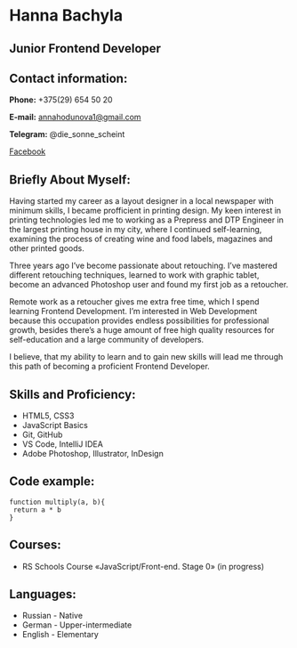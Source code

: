 # Hanna Bachyla
## Junior Frontend Developer
## Contact information:
**Phone:** +375(29) 654 50 20

**E-mail:** annahodunova1@gmail.com

**Telegram:** @die_sonne_scheint

[Facebook](https://www.facebook.com/profile.php?id=100018044807363)
## Briefly About Myself:
Having started my career as a layout designer in a local newspaper with minimum skills, I became profficient in printing design.
My keen interest in printing technologies led me to working as a Prepress and DTP Engineer in the largest printing house in my city,
where I continued self-learning, examining the process of creating wine and food labels, magazines and other printed goods.

Three years ago I’ve become passionate about retouching. I’ve mastered different retouching techniques,
learned to work with graphic tablet, become an advanced Photoshop user and found my first job as a retoucher.

Remote work as a retoucher gives me extra free time, which I spend learning Frontend Development.
I’m interested in Web Development because this occupation provides endless possibilities for professional growth,
besides there’s a huge amount of free high quality resources for self-education and a large community of developers.

I believe, that my ability to learn and to gain new skills will lead me through this path of becoming a proficient Frontend Developer.
## Skills and Proficiency:
* HTML5, CSS3 
* JavaScript Basics
* Git, GitHub
* VS Code, IntelliJ IDEA
* Adobe Photoshop, Illustrator, InDesign
## Code example:
```
function multiply(a, b){
 return a * b
}
```

## Courses:
* RS Schools Course «JavaScript/Front-end. Stage 0» (in progress)
## Languages:
* Russian - Native
* German - Upper-intermediate
* English - Elementary
